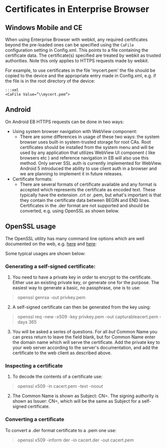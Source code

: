 # Certificates in Enterprise Browser
## Windows Mobile and CE
When using Enterprise Browser with webkit, any required certificates beyond the pre-loaded ones can be specified using the `CaFile` configuration setting in Config.xml. This points to a file containing the certificate data. The certificate(s) specified are treated by webkit as trusted authorities. Note this only applies to HTTPS requests made by webkit.

For example, to use certificates in the file 'mycert.pem' the file should be copied to the device and the appropriate entry made in Config.xml, e.g. if the file is in the root directory of the device:

	:::xml
	<CaFile Value=”\\mycert.pem”>

## Android
On Android EB HTTPS requests can be done in two ways:

* Using system browser navigation with WebView component:
	* There are some differences in usage of these two ways: the system browser uses built-in system-trusted storage for root CAs. Root certificates should be installed from the system menu and will be used by any application that utilizes WebView UI component ( like browsers etc ) and reference navigation in EB will also use this method. Only server SSL auth is currently implemented for WebView. Android 5 introduced the ability to use client auth in a browser and we are planning to implement it in future releases.
* Certificate formats:
	* There are several formats of certificate available and any format is accepted which represents the certificate as encoded text. These typically have the extension .crt or .pem, but what's important is that they contain the certificate data between BEGIN and END lines. Certificates in the .der format are not supported and should be converted, e.g. using OpenSSL as shown below.

## OpenSSL usage
The OpenSSL utility has many command line options which are well documented on the web, e.g. [here](https://www.sslshopper.com/article-most-common-openssl-commands.html) and [here](https://www.openssl.org/docs/HOWTO/certificates.txt):

Some typical usages are shown below:

### Generating a self-signed certificate:
1. You need to have a private key in order to encrypt to the certificate. Either use an existing private key, or generate one for the purpose. The easiest way to generate a basic, no passphrase, one is to use:

> openssl genrsa -out privkey.pem

2. A self-signed certificate can then be generated from the key using:

> openssl req -new -x509 -key privkey.pem -out capturableacert.pem -days 365

3. You will be asked a series of questions. For all _but_ Common Name you can press return to leave the field blank, but for Common Name enter the domain name which will serve the certificate. Add the private key to your web server according to the server's documentation, and add the certificate to the web client as described above.

### Inspecting a certificate
1. To decode the contents of a certificate use:

> openssl x509 -in cacert.pem -text -noout

2. The Common Name is shown as Subject: CN=. The signing authority is shown as Issuer: CN=, which will be the same as Subject for a self-signed certificate.

### Converting a certificate
To convert a .der format certificate to a .pem one use:

> openssl x509 -inform der -in cacert.der -out cacert.pem
